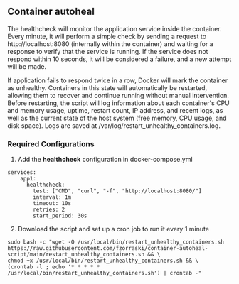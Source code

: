 ## Container autoheal

The healthcheck will monitor the application service inside the container. Every minute, it will perform a simple check by sending a request to http://localhost:8080 (internally within the container) and waiting for a response to verify that the service is running. If the service does not respond within 10 seconds, it will be considered a failure, and a new attempt will be made.

If application fails to respond twice in a row, Docker will mark the container as unhealthy. Containers in this state will automatically be restarted, allowing them to recover and continue running without manual intervention. Before restarting, the script will log information about each container's CPU and memory usage, uptime, restart count, IP address, and recent logs, as well as the current state of the host system (free memory, CPU usage, and disk space). Logs are saved at /var/log/restart_unhealthy_containers.log.

### Required Configurations

1. Add the **healthcheck** configuration in docker-compose.yml
```
services:
    app1:
      healthcheck:
        test: ["CMD", "curl", "-f", "http://localhost:8080/"]
        interval: 1m
        timeout: 10s
        retries: 2
        start_period: 30s
```

2. Download the script and set up a cron job to run it every 1 minute
```
sudo bash -c "wget -O /usr/local/bin/restart_unhealthy_containers.sh https://raw.githubusercontent.com/fzorraski/container-autoheal-script/main/restart_unhealthy_containers.sh && \
chmod +x /usr/local/bin/restart_unhealthy_containers.sh && \
(crontab -l ; echo '* * * * * /usr/local/bin/restart_unhealthy_containers.sh') | crontab -"
```




